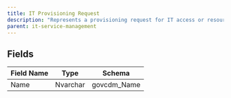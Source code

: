 ```yaml
---
title: IT Provisioning Request
description: "Represents a provisioning request for IT access or resources." 
parent: it-service-management
---
```


## Fields

| Field Name | Type | Schema |
|------------|------|--------|
| Name | Nvarchar | govcdm_Name |


